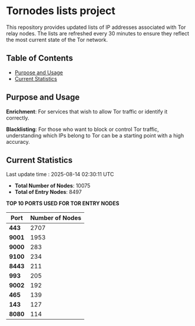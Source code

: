 # Tornodes lists project

This repository provides updated lists of IP addresses associated with Tor relay nodes. The lists are refreshed every 30 minutes to ensure they reflect the most current state of the Tor network.

## Table of Contents

- [Purpose and Usage](#purpose-and-usage)
- [Current Statistics](#current-statistics)


## Purpose and Usage

**Enrichment**: For services that wish to allow Tor traffic or identify it correctly.

**Blacklisting**: For those who want to block or control Tor traffic, understanding which IPs belong to Tor can be a starting point with a high accuracy.

## Current Statistics

Last update time : 2025-08-14 02:30:11 UTC

- **Total Number of Nodes**: 10075
- **Total of Entry Nodes**: 8497

**TOP 10 PORTS USED FOR TOR ENTRY NODES**

| **Port** | **Number of Nodes** |
|------|-----------------|
| **443**   | 2707  |
| **9001**   | 1953  |
| **9000**   | 283  |
| **9100**   | 234  |
| **8443**   | 211  |
| **993**   | 205  |
| **9002**   | 192  |
| **465**   | 139  |
| **143**   | 127  |
| **8080**   | 114  |

